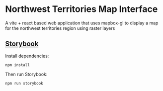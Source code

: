 # Northwest Territories Map Interface

A vite + react based web application that uses mapbox-gl to display a map for the northwest territories region using raster layers

## [Storybook](https://storybook.js.org/)
Install dependencies:
```shell
npm install
```

Then run Storybook:
```shell
npm run storybook
```
